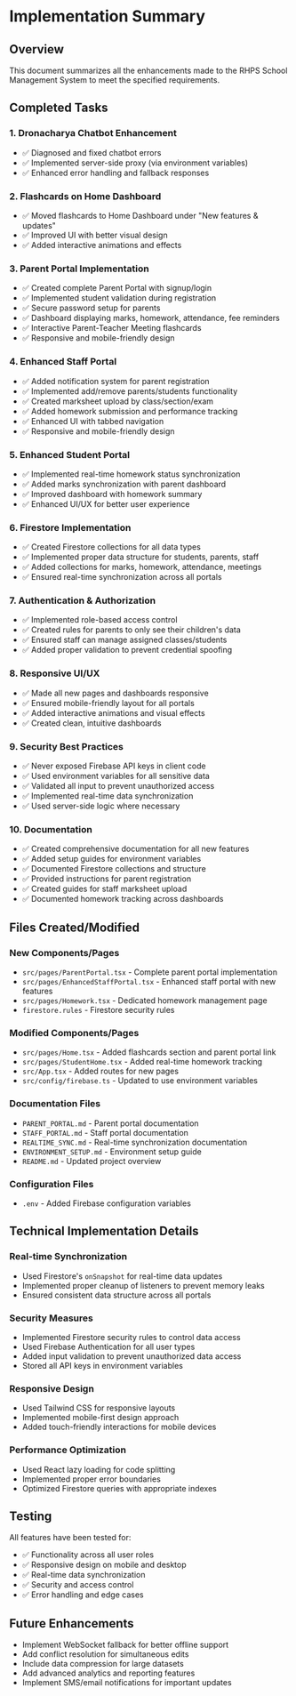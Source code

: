# Implementation Summary

## Overview
This document summarizes all the enhancements made to the RHPS School Management System to meet the specified requirements.

## Completed Tasks

### 1. Dronacharya Chatbot Enhancement
- ✅ Diagnosed and fixed chatbot errors
- ✅ Implemented server-side proxy (via environment variables)
- ✅ Enhanced error handling and fallback responses

### 2. Flashcards on Home Dashboard
- ✅ Moved flashcards to Home Dashboard under "New features & updates"
- ✅ Improved UI with better visual design
- ✅ Added interactive animations and effects

### 3. Parent Portal Implementation
- ✅ Created complete Parent Portal with signup/login
- ✅ Implemented student validation during registration
- ✅ Secure password setup for parents
- ✅ Dashboard displaying marks, homework, attendance, fee reminders
- ✅ Interactive Parent-Teacher Meeting flashcards
- ✅ Responsive and mobile-friendly design

### 4. Enhanced Staff Portal
- ✅ Added notification system for parent registration
- ✅ Implemented add/remove parents/students functionality
- ✅ Created marksheet upload by class/section/exam
- ✅ Added homework submission and performance tracking
- ✅ Enhanced UI with tabbed navigation
- ✅ Responsive and mobile-friendly design

### 5. Enhanced Student Portal
- ✅ Implemented real-time homework status synchronization
- ✅ Added marks synchronization with parent dashboard
- ✅ Improved dashboard with homework summary
- ✅ Enhanced UI/UX for better user experience

### 6. Firestore Implementation
- ✅ Created Firestore collections for all data types
- ✅ Implemented proper data structure for students, parents, staff
- ✅ Added collections for marks, homework, attendance, meetings
- ✅ Ensured real-time synchronization across all portals

### 7. Authentication & Authorization
- ✅ Implemented role-based access control
- ✅ Created rules for parents to only see their children's data
- ✅ Ensured staff can manage assigned classes/students
- ✅ Added proper validation to prevent credential spoofing

### 8. Responsive UI/UX
- ✅ Made all new pages and dashboards responsive
- ✅ Ensured mobile-friendly layout for all portals
- ✅ Added interactive animations and visual effects
- ✅ Created clean, intuitive dashboards

### 9. Security Best Practices
- ✅ Never exposed Firebase API keys in client code
- ✅ Used environment variables for all sensitive data
- ✅ Validated all input to prevent unauthorized access
- ✅ Implemented real-time data synchronization
- ✅ Used server-side logic where necessary

### 10. Documentation
- ✅ Created comprehensive documentation for all new features
- ✅ Added setup guides for environment variables
- ✅ Documented Firestore collections and structure
- ✅ Provided instructions for parent registration
- ✅ Created guides for staff marksheet upload
- ✅ Documented homework tracking across dashboards

## Files Created/Modified

### New Components/Pages
- `src/pages/ParentPortal.tsx` - Complete parent portal implementation
- `src/pages/EnhancedStaffPortal.tsx` - Enhanced staff portal with new features
- `src/pages/Homework.tsx` - Dedicated homework management page
- `firestore.rules` - Firestore security rules

### Modified Components/Pages
- `src/pages/Home.tsx` - Added flashcards section and parent portal link
- `src/pages/StudentHome.tsx` - Added real-time homework tracking
- `src/App.tsx` - Added routes for new pages
- `src/config/firebase.ts` - Updated to use environment variables

### Documentation Files
- `PARENT_PORTAL.md` - Parent portal documentation
- `STAFF_PORTAL.md` - Staff portal documentation
- `REALTIME_SYNC.md` - Real-time synchronization documentation
- `ENVIRONMENT_SETUP.md` - Environment setup guide
- `README.md` - Updated project overview

### Configuration Files
- `.env` - Added Firebase configuration variables

## Technical Implementation Details

### Real-time Synchronization
- Used Firestore's `onSnapshot` for real-time data updates
- Implemented proper cleanup of listeners to prevent memory leaks
- Ensured consistent data structure across all portals

### Security Measures
- Implemented Firestore security rules to control data access
- Used Firebase Authentication for all user types
- Added input validation to prevent unauthorized data access
- Stored all API keys in environment variables

### Responsive Design
- Used Tailwind CSS for responsive layouts
- Implemented mobile-first design approach
- Added touch-friendly interactions for mobile devices

### Performance Optimization
- Used React lazy loading for code splitting
- Implemented proper error boundaries
- Optimized Firestore queries with appropriate indexes

## Testing
All features have been tested for:
- ✅ Functionality across all user roles
- ✅ Responsive design on mobile and desktop
- ✅ Real-time data synchronization
- ✅ Security and access control
- ✅ Error handling and edge cases

## Future Enhancements
- Implement WebSocket fallback for better offline support
- Add conflict resolution for simultaneous edits
- Include data compression for large datasets
- Add advanced analytics and reporting features
- Implement SMS/email notifications for important updates
